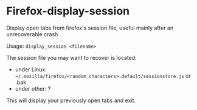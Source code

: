 Firefox-display-session
=======================

Display open tabs from firefox's session file, useful mainly after an unrecoverable crash

Usage: `display_session <filename>`

The session file you may want to recover is located:
- under Linux: `~/.mozilla/firefox/<random_characters>.default/sessionstore.js` or .bak
- under other: ?

This will display your previously open tabs and exit.
